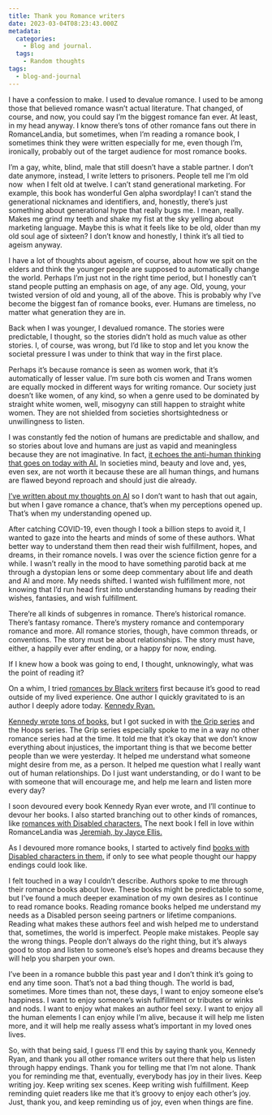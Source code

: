 ```yaml
---
title: Thank you Romance writers
date: 2023-03-04T08:23:43.000Z
metadata:
  categories:
    - Blog and journal.
  tags:
    - Random thoughts
tags:
  - blog-and-journal
---
```


I have a confession to make. I used to devalue romance. I used to be among those that believed romance wasn’t actual literature. That changed, of course, and now, you could say I’m the biggest romance fan ever. At least, in my head anyway. I know there’s tons of other romance fans out there in RomanceLandia, but sometimes, when I’m reading a romance book, I sometimes think they were written especially for me, even though I’m, ironically, probably out of the target audience for most romance books.

I’m a gay, white, blind, male that still doesn’t have a stable partner. I don’t date anymore, instead, I write letters to prisoners. People tell me I’m old now  when I felt old at twelve. I can’t stand generational marketing. For example, this book has wonderful Gen alpha swordplay! I can’t stand the generational nicknames and identifiers, and, honestly, there’s just something about generational hype that really bugs me. I mean, really. Makes me grind my teeth and shake my fist at the sky yelling about marketing language. Maybe this is what it feels like to be old, older than my old soul age of sixteen? I don’t know and honestly, I think it’s all tied to ageism anyway.

I have a lot of thoughts about ageism, of course, about how we spit on the elders and think the younger people are supposed to automatically change the world. Perhaps I’m just not in the right time period, but I honestly can’t stand people putting an emphasis on age, of any age. Old, young, your twisted version of old and young, all of the above. This is probably why I’ve become the biggest fan of romance books, ever. Humans are timeless, no matter what generation they are in.

Back when I was younger, I devalued romance. The stories were predictable, I thought, so the stories didn’t hold as much value as other stories. I, of course, was wrong, but I’d like to stop and let you know the societal pressure I was under to think that way in the first place.

Perhaps it’s because romance is seen as women work, that it’s automatically of lesser value. I’m sure both cis women and Trans women are equally mocked in different ways for writing romance. Our society just doesn’t like women, of any kind, so when a genre used to be dominated by straight white women, well, misogyny can still happen to straight white women. They are not shielded from societies shortsightedness or unwillingness to listen.

I was constantly fed the notion of humans are predictable and shallow, and so stories about love and humans are just as vapid and meaningless because they are not imaginative. In fact, [it echoes the anti-human thinking that goes on today with AI.](https://catvalente.substack.com/p/the-great-replacement-not-that-one) In societies mind, beauty and love and, yes, even sex, are not worth it because these are all human things, and humans are flawed beyond reproach and should just die already.

[I’ve written about my thoughts on AI](https://robertkingett.com/2023/01/19/how-to-appreciate-humans/) so I don’t want to hash that out again, but when I gave romance a chance, that’s when my perceptions opened up. That’s when my understanding opened up.

After catching COVID-19, even though I took a billion steps to avoid it, I wanted to gaze into the hearts and minds of some of these authors. What better way to understand them then read their wish fulfillment, hopes, and dreams, in their romance novels. I was over the science fiction genre for a while. I wasn’t really in the mood to have something parotid back at me through a dystopian lens or some deep commentary about life and death and AI and more. My needs shifted. I wanted wish fulfillment more, not knowing that I’d run head first into understanding humans by reading their wishes, fantasies, and wish fulfillment.

There’re all kinds of subgenres in romance. There’s historical romance. There’s fantasy romance. There’s mystery romance and contemporary romance and more. All romance stories, though, have common threads, or conventions. The story must be about relationships. The story must have, either, a happily ever after ending, or a happy for now, ending.

If I knew how a book was going to end, I thought, unknowingly, what was the point of reading it?

On a whim, I tried [romances by Black writers](https://www.audible.com/blog/black-voices-in-romance) first because it’s good to read outside of my lived experience. One author I quickly gravitated to is an author I deeply adore today. [Kennedy Ryan.](https://kennedyryanwrites.com/books/)

[Kennedy wrote tons of books,](https://kennedyryanwrites.com/books/) but I got sucked in with [the Grip series](https://bookshop.org/p/books/the-grip-trilogy-kennedy-ryan/15351148?aid=77&ean=9798692253880&listref=books-to-understand-me) and the Hoops series. The Grip series especially spoke to me in a way no other romance series had at the time. It told me that it’s okay that we don’t know everything about injustices, the important thing is that we become better people than we were yesterday. It helped me understand what someone might desire from me, as a person. It helped me question what I really want out of human relationships. Do I just want understanding, or do I want to be with someone that will encourage me, and help me learn and listen more every day?

I soon devoured every book Kennedy Ryan ever wrote, and I’ll continue to devour her books. I also started branching out to other kinds of romances, like [romances with Disabled characters.](https://bookshop.org/lists/disability-in-romancelandia) The next book I fell in love within RomanceLandia was [Jeremiah, by Jayce Ellis.](https://authorjayceellis.com/jeremiah/)

As I devoured more romance books, I started to actively find [books with Disabled characters in them,](https://bookshop.org/lists/disability-in-romancelandia) if only to see what people thought our happy endings could look like.

I felt touched in a way I couldn’t describe. Authors spoke to me through their romance books about love. These books might be predictable to some, but I’ve found a much deeper examination of my own desires as I continue to read romance books. Reading romance books helped me understand my needs as a Disabled person seeing partners or lifetime companions. Reading what makes these authors feel and wish helped me to understand that, sometimes, the world is imperfect. People make mistakes. People say the wrong things. People don’t always do the right thing, but it’s always good to stop and listen to someone’s else’s hopes and dreams because they will help you sharpen your own.

I’ve been in a romance bubble this past year and I don’t think it’s going to end any time soon. That’s not a bad thing though. The world is bad, sometimes. More times than not, these days, I want to enjoy someone else’s happiness. I want to enjoy someone’s wish fulfillment or tributes or winks and nods. I want to enjoy what makes an author feel sexy. I want to enjoy all the human elements I can enjoy while I’m alive, because it will help me listen more, and it will help me really assess what’s important in my loved ones lives.

So, with that being said, I guess I’ll end this by saying thank you, Kennedy Ryan, and thank you all other romance writers out there that help us listen through happy endings. Thank you for telling me that I’m not alone. Thank you for reminding me that, eventually, everybody has joy in their lives. Keep writing joy. Keep writing sex scenes. Keep writing wish fulfillment. Keep reminding quiet readers like me that it’s groovy to enjoy each other’s joy. Just, thank you, and keep reminding us of joy, even when things are fine.
